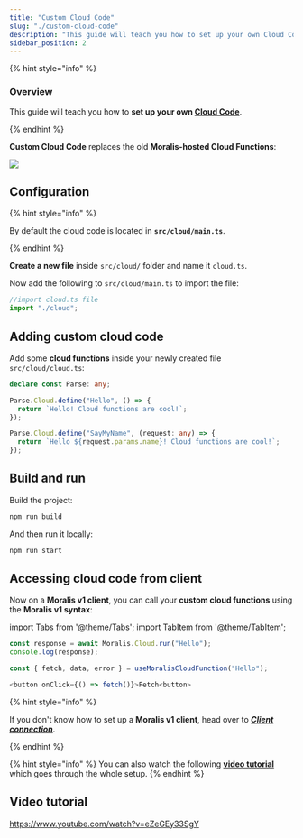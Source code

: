 ```yaml
---
title: "Custom Cloud Code"
slug: "./custom-cloud-code"
description: "This guide will teach you how to set up your own Cloud Code."
sidebar_position: 2
---
```


{% hint style="info" %}

### Overview

This guide will teach you how to **set up your own [Cloud Code](https://docs.parseplatform.org/cloudcode/guide/)**.

{% endhint %}

**Custom Cloud Code** replaces the old **Moralis-hosted Cloud Functions**:

![](images/cloud-code-1.webp)

## Configuration

{% hint style="info" %}

By default the cloud code is located in **`src/cloud/main.ts`**.

{% endhint %}

**Create a new file** inside `src/cloud/` folder and name it `cloud.ts`.

Now add the following to `src/cloud/main.ts` to import the file:

```typescript main.ts
//import cloud.ts file
import "./cloud";
```

## Adding custom cloud code

Add some **cloud functions** inside your newly created file `src/cloud/cloud.ts`:

```typescript cloud.ts
declare const Parse: any;

Parse.Cloud.define("Hello", () => {
  return `Hello! Cloud functions are cool!`;
});

Parse.Cloud.define("SayMyName", (request: any) => {
  return `Hello ${request.params.name}! Cloud functions are cool!`;
});
```

## Build and run

Build the project:

```bash npm2yarn
npm run build
```

And then run it locally:

```bash npm2yarn
npm run start
```

## Accessing cloud code from client

Now on a **Moralis v1 client**, you can call your **custom cloud functions** using the **Moralis v1 syntax**:

import Tabs from '@theme/Tabs';
import TabItem from '@theme/TabItem';

<Tabs>
  <TabItem value="javascript" label="Vanilla Javascript" default>

```typescript
const response = await Moralis.Cloud.run("Hello");
console.log(response);
```

  </TabItem>
  <TabItem value="react" label="React">

```typescript
const { fetch, data, error } = useMoralisCloudFunction("Hello");

<button onClick={() => fetch()}>Fetch<button>
```

  </TabItem>
</Tabs>

{% hint style="info" %}

If you don't know how to set up a **Moralis v1 client**, head over to [**_Client connection_**](/web3-data-api/self-hosting-moralis-server/client-connection).

{% endhint %}

{% hint style="info" %}
You can also watch the following [**video tutorial**](/web3-data-api/self-hosting-moralis-server/optional-features/custom-cloud-code#video-tutorial) which goes through the whole setup.
{% endhint %}

## Video tutorial

https://www.youtube.com/watch?v=eZeGEy33SgY
